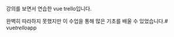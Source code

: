 강의를 보면서 연습한 vue trello입니다.

완벽히 따라하지 못했지만 이 수업을 통해 많은 기초를 배울 수 있었습니다.#   v u e _ t r e l l o _ a p p  
 